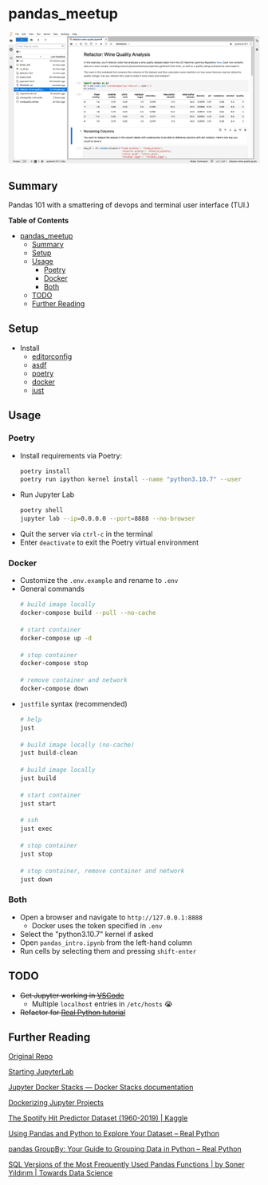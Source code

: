 # pandas_meetup

![JupyterLab](img/jupyterlab.png)

## Summary
Pandas 101 with a smattering of devops and terminal user interface (TUI.)

**Table of Contents**
* [pandas_meetup](#pandas_meetup)
  * [Summary](#summary)
  * [Setup](#setup)
  * [Usage](#usage)
    * [Poetry](#poetry)
    * [Docker](#docker)
    * [Both](#both)
  * [TODO](#todo)
  * [Further Reading](#further-reading)

## Setup
* Install
    * [editorconfig](https://editorconfig.org/)
    * [asdf](https://asdf-vm.com/guide/getting-started.html#_2-download-asdf)
    * [poetry](https://python-poetry.org/docs/)
    * [docker](https://docs.docker.com/compose/install/)
    * [just](https://just.systems/man/en)

## Usage
### Poetry
* Install requirements via Poetry: 
    ```bash
    poetry install
    poetry run ipython kernel install --name "python3.10.7" --user
    ```
* Run Jupyter Lab
    ```bash
    poetry shell
    jupyter lab --ip=0.0.0.0 --port=8888 --no-browser
    ```
* Quit the server via `ctrl-c` in the terminal
* Enter `deactivate` to exit the Poetry virtual environment

### Docker
* Customize the `.env.example` and rename to `.env`
* General commands
    ```bash
    # build image locally
    docker-compose build --pull --no-cache

    # start container
    docker-compose up -d

    # stop container
    docker-compose stop

    # remove container and network
    docker-compose down
    ```
* `justfile` syntax (recommended)
    ```bash
    # help
    just

    # build image locally (no-cache)
    just build-clean

    # build image locally
    just build

    # start container
    just start

    # ssh
    just exec

    # stop container
    just stop

    # stop container, remove container and network
    just down
    ```

### Both
* Open a browser and navigate to `http://127.0.0.1:8888`
  * Docker uses the token specified in `.env`
* Select the "python3.10.7" kernel if asked
* Open `pandas_intro.ipynb` from the left-hand column
* Run cells by selecting them and pressing `shift-enter`

## TODO
* ~~Get Jupyter working in [VSCode](https://github.com/microsoft/vscode-jupyter)~~
  * Multiple `localhost` entries in `/etc/hosts` 😭
* ~~Refactor for [Real Python tutorial](https://github.com/realpython/materials/tree/master/pandas-intro)~~

## Further Reading
[Original Repo](https://github.com/realpython/materials/tree/master/pandas-intro)

[Starting JupyterLab](https://jupyterlab.readthedocs.io/en/stable/getting_started/starting.html)

[Jupyter Docker Stacks — Docker Stacks documentation](https://jupyter-docker-stacks.readthedocs.io/en/latest/index.html)

[Dockerizing Jupyter Projects](https://towardsdatascience.com/dockerizing-jupyter-projects-39aad547484a)

[The Spotify Hit Predictor Dataset (1960-2019) | Kaggle](https://www.kaggle.com/datasets/theoverman/the-spotify-hit-predictor-dataset)

[Using Pandas and Python to Explore Your Dataset – Real Python](https://realpython.com/pandas-python-explore-dataset/)

[pandas GroupBy: Your Guide to Grouping Data in Python – Real Python](https://realpython.com/pandas-groupby/)

[SQL Versions of the Most Frequently Used Pandas Functions | by Soner Yıldırım | Towards Data Science](https://towardsdatascience.com/sql-versions-of-the-most-frequently-used-pandas-functions-bb6399f87461)
